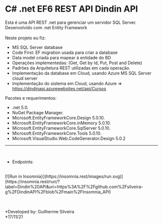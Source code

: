<h1>C# .net EF6 REST API Dindin API</h1>

Esta é uma API REST .net para gerenciar um servidor SQL Server. Desenvolvido com .net Entity Framework</br>
</br>Neste projeto eu fiz:

* MS SQL Server database
* Code First: EF migration usada para criar a database
* Data model criada para mapear à entidade do BD
* Operações implementedas: (Get, Get by Id, Put, Post and Delete)
* Padrões da Arquitetura REST utilizadas em cada operação.
* Implementação da database em Cloud, usando Azure MS SQL Server cloud server
* Implementação do sistema em Cloud, usando Azure => https://dindinapi.azurewebsites.net/api/Cursos

Pacotes e requerimentos:

* .net 5.0.
* NuGet Package Manager.
* Microsoft.EntityFrameworkCore.Design 5.0.10.
* Microsoft.EntityFrameworkCore.inMemory 5.0.10.
* Microsoft.EntityFrameworkCore.SqlServer 5.0.10.
* Microsoft.EntityFrameworkCore.Tools 5.0.10.
* Microsoft.VisualStudio.Web.CodeGenerator.Design 5.0.2

***
<br>

* Endpoints: 
<br>
  [![Run in Insomnia}](https://insomnia.rest/images/run.svg)](https://insomnia.rest/run/?label=Dindin%20APi&uri=https%3A%2F%2Fgithub.com%2Fsilveira-g%2FDindinAPI%2Fblob%2Fmain%2FInsomnia_API)

<br><br>
*Developed by: Guilherme Silveira<br>
*17/11/21




